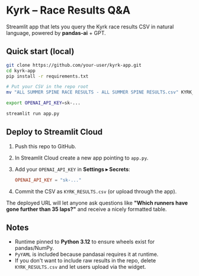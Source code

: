 
# Kyrk – Race Results Q&A

Streamlit app that lets you query the Kyrk race results CSV in natural language,
powered by **pandas-ai** + GPT.

## Quick start (local)

```bash
git clone https://github.com/your-user/kyrk-app.git
cd kyrk-app
pip install -r requirements.txt

# Put your CSV in the repo root
mv "ALL SUMMER SPINE RACE RESULTS - ALL SUMMER SPINE RESULTS.csv" KYRK_RESULTS.csv

export OPENAI_API_KEY=sk-...

streamlit run app.py
```

## Deploy to Streamlit Cloud

1. Push this repo to GitHub.
2. In Streamlit Cloud create a new app pointing to `app.py`.
3. Add your `OPENAI_API_KEY` in **Settings ▸ Secrets**:

   ```toml
   OPENAI_API_KEY = "sk-..."
   ```

4. Commit the CSV as `KYRK_RESULTS.csv` (or upload through the app).

The deployed URL will let anyone ask questions like **"Which runners have gone further than 35 laps?"** and receive a nicely formatted table.

## Notes

* Runtime pinned to **Python 3.12** to ensure wheels exist for pandas/NumPy.
* `PyYAML` is included because pandasai requires it at runtime.
* If you don't want to include raw results in the repo, delete `KYRK_RESULTS.csv` and let users upload via the widget.
